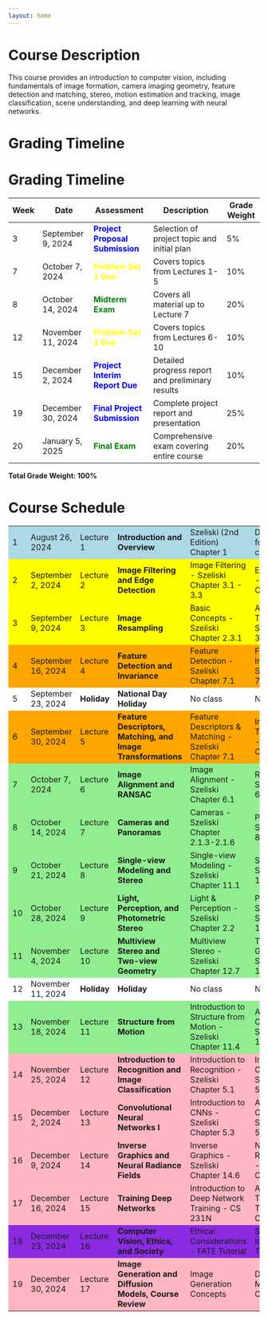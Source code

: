 ```yaml
---
layout: home
---
```

# Course Description
This course provides an introduction to computer vision, including fundamentals of image formation, camera imaging geometry, 
feature detection and matching, stereo, motion estimation and tracking, image classification, scene understanding, and deep learning with neural networks.



# Grading Timeline
# Grading Timeline

| Week | Date              | Assessment                          | Description                                  | Grade Weight |
|------|-------------------|-------------------------------------|----------------------------------------------|--------------|
| 3    | September 9, 2024 | <span style="color:blue">**Project Proposal Submission**</span> | Selection of project topic and initial plan  | 5%           |
| 7    | October 7, 2024   | <span style="color:yellow">**Problem Set 1 Due**</span>          | Covers topics from Lectures 1-5              | 10%          |
| 8    | October 14, 2024  | <span style="color:green">**Midterm Exam**</span>               | Covers all material up to Lecture 7          | 20%          |
| 12   | November 11, 2024 | <span style="color:yellow">**Problem Set 2 Due**</span>          | Covers topics from Lectures 6-10             | 10%          |
| 15   | December 2, 2024  | <span style="color:blue">**Project Interim Report Due**</span>   | Detailed progress report and preliminary results | 10%       |
| 19   | December 30, 2024 | <span style="color:blue">**Final Project Submission**</span>    | Complete project report and presentation     | 25%          |
| 20   | January 5, 2025   | <span style="color:green">**Final Exam**</span>                 | Comprehensive exam covering entire course    | 20%          |

**Total Grade Weight: 100%**


# Course Schedule

<table>
  <tr style="background-color: lightblue;">
    <td>1</td>
    <td>August 26, 2024</td>
    <td>Lecture 1</td>
    <td><strong>Introduction and Overview</strong></td>
    <td>Szeliski (2nd Edition) Chapter 1</td>
    <td>Deep dive into foundational concepts</td>
  </tr>
  <tr style="background-color: yellow;">
    <td>2</td>
    <td>September 2, 2024</td>
    <td>Lecture 2</td>
    <td><strong>Image Filtering and Edge Detection</strong></td>
    <td>Image Filtering - Szeliski Chapter 3.1 - 3.3</td>
    <td>Edge Detection - Szeliski Chapter 7.2</td>
  </tr>
  <tr style="background-color: yellow;">
    <td>3</td>
    <td>September 9, 2024</td>
    <td>Lecture 3</td>
    <td><strong>Image Resampling</strong></td>
    <td>Basic Concepts - Szeliski Chapter 2.3.1</td>
    <td>Advanced Techniques - Szeliski Chapter 3.4-3.5</td>
  </tr>
  <tr style="background-color: orange;">
    <td>4</td>
    <td>September 16, 2024</td>
    <td>Lecture 4</td>
    <td><strong>Feature Detection and Invariance</strong></td>
    <td>Feature Detection - Szeliski Chapter 7.1</td>
    <td>Feature Invariance - Szeliski Chapter 7.1</td>
  </tr>
  <tr style="background-color: white;">
    <td>5</td>
    <td>September 23, 2024</td>
    <td><strong>Holiday</strong></td>
    <td><strong>National Day Holiday</strong></td>
    <td>No class</td>
    <td>No class</td>
  </tr>
  <tr style="background-color: orange;">
    <td>6</td>
    <td>September 30, 2024</td>
    <td>Lecture 5</td>
    <td><strong>Feature Descriptors, Matching, and Image Transformations</strong></td>
    <td>Feature Descriptors & Matching - Szeliski Chapter 7.1</td>
    <td>Image Transformations - Szeliski Chapter 3.6</td>
  </tr>
  <tr style="background-color: lightgreen;">
    <td>7</td>
    <td>October 7, 2024</td>
    <td>Lecture 6</td>
    <td><strong>Image Alignment and RANSAC</strong></td>
    <td>Image Alignment - Szeliski Chapter 6.1</td>
    <td>RANSAC - Szeliski Chapter 6.1</td>
  </tr>
  <tr style="background-color: lightgreen;">
    <td>8</td>
    <td>October 14, 2024</td>
    <td>Lecture 7</td>
    <td><strong>Cameras and Panoramas</strong></td>
    <td>Cameras - Szeliski Chapter 2.1.3-2.1.6</td>
    <td>Panoramas - Szeliski Chapter 8</td>
  </tr>
  <tr style="background-color: lightgreen;">
    <td>9</td>
    <td>October 21, 2024</td>
    <td>Lecture 8</td>
    <td><strong>Single-view Modeling and Stereo</strong></td>
    <td>Single-view Modeling - Szeliski Chapter 11.1</td>
    <td>Stereo - Szeliski Chapter 12.3-12.5</td>
  </tr>
  <tr style="background-color: lightgreen;">
    <td>10</td>
    <td>October 28, 2024</td>
    <td>Lecture 9</td>
    <td><strong>Light, Perception, and Photometric Stereo</strong></td>
    <td>Light & Perception - Szeliski Chapter 2.2</td>
    <td>Photometric Stereo - Szeliski Chapter 13.1</td>
  </tr>
  <tr style="background-color: lightgreen;">
    <td>11</td>
    <td>November 4, 2024</td>
    <td>Lecture 10</td>
    <td><strong>Multiview Stereo and Two-view Geometry</strong></td>
    <td>Multiview Stereo - Szeliski Chapter 12.7</td>
    <td>Two-view Geometry - Szeliski Chapter 11.3 and 12.1</td>
  </tr>
  <tr style="background-color: white;">
    <td>12</td>
    <td>November 11, 2024</td>
    <td><strong>Holiday</strong></td>
    <td><strong>Holiday</strong></td>
    <td>No class</td>
    <td>No class</td>
  </tr>
  <tr style="background-color: lightgreen;">
    <td>13</td>
    <td>November 18, 2024</td>
    <td>Lecture 11</td>
    <td><strong>Structure from Motion</strong></td>
    <td>Introduction to Structure from Motion - Szeliski Chapter 11.4</td>
    <td>Advanced Concepts - Szeliski Chapter 11.4</td>
  </tr>
  <tr style="background-color: lightpink;">
    <td>14</td>
    <td>November 25, 2024</td>
    <td>Lecture 12</td>
    <td><strong>Introduction to Recognition and Image Classification</strong></td>
    <td>Introduction to Recognition - Szeliski Chapter 5.1</td>
    <td>Image Classification - Szeliski Chapter 5.1, 5.3, 6.2</td>
  </tr>
  <tr style="background-color: lightpink;">
    <td>15</td>
    <td>December 2, 2024</td>
    <td>Lecture 13</td>
    <td><strong>Convolutional Neural Networks I</strong></td>
    <td>Introduction to CNNs - Szeliski Chapter 5.3</td>
    <td>Advanced CNN Concepts - Szeliski Chapter 5.4</td>
  </tr>
  <tr style="background-color: lightpink;">
    <td>16</td>
    <td>December 9, 2024</td>
    <td>Lecture 14</td>
    <td><strong>Inverse Graphics and Neural Radiance Fields</strong></td>
    <td>Inverse Graphics - Szeliski Chapter 14.6</td>
    <td>Neural Radiance Fields - Szeliski Chapter 14.6</td>
  </tr>
  <tr style="background-color: lightpink;">
    <td>17</td>
    <td>December 16, 2024</td>
    <td>Lecture 15</td>
    <td><strong>Training Deep Networks</strong></td>
    <td>Introduction to Deep Network Training - CS 231N</td>
    <td>Advanced Training Techniques - CS 231N</td>
  </tr>
  <tr style="background-color: blueviolet;">
    <td>18</td>
    <td>December 23, 2024</td>
    <td>Lecture 16</td>
    <td><strong>Computer Vision, Ethics, and Society</strong></td>
    <td>Ethical Considerations - FATE Tutorial</td>
    <td>Societal Impacts - FATE Tutorial</td>
  </tr>
  <tr style="background-color: lightpink;">
    <td>19</td>
    <td>December 30, 2024</td>
    <td>Lecture 17</td>
    <td><strong>Image Generation and Diffusion Models, Course Review</strong></td>
    <td>Image Generation Concepts</td>
    <td>Diffusion Models & Course Review</td>
  </tr>
</table>
